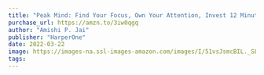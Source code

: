 ```yaml
---
title: "Peak Mind: Find Your Focus, Own Your Attention, Invest 12 Minutes a Day"
purchase_url: https://amzn.to/3iw0qgq
author: "Amishi P. Jai"
publisher: "HarperOne"
date: 2022-03-22
image: https://images-na.ssl-images-amazon.com/images/I/51vsJsmcBIL._SL75_.jpg
tags:
---
```


